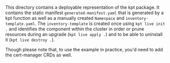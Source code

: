 This directory contains a deployable representation of the kpt package.
It contains the static manifest `generated-manifest.yaml` that is generated by a kpt function as well as a manually created `Namespace` and `inventory-template.yaml`.
The `inventory-template` is created once using `kpt live init .` and identifies the component within the cluster in order or prune resources during an upgrade (`kpt live apply .`) and to be able to uninstall it (`kpt live destroy .`).  

Though please note that, to use the example in practice, you'd need to add the cert-manager CRDs as well.
